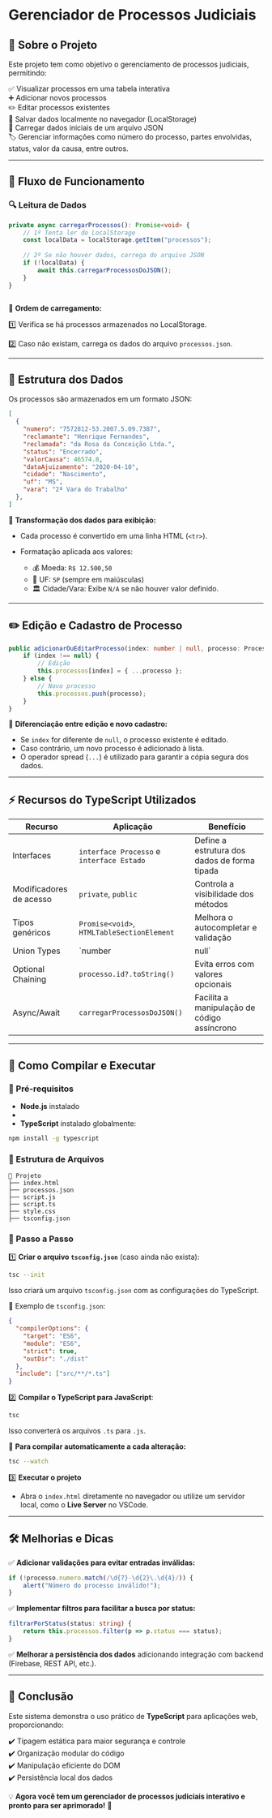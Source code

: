 # Gerenciador de Processos Judiciais


## 📌 Sobre o Projeto

Este projeto tem como objetivo o gerenciamento de processos judiciais, permitindo:


✅ Visualizar processos em uma tabela interativa  
➕ Adicionar novos processos  
✏️ Editar processos existentes  
💾 Salvar dados localmente no navegador (LocalStorage)  
📂 Carregar dados iniciais de um arquivo JSON  
🏷️ Gerenciar informações como número do processo, partes envolvidas, status, valor da causa, entre outros.

---


## 🔄 Fluxo de Funcionamento

### 🔍 Leitura de Dados


```typescript
private async carregarProcessos(): Promise<void> {
    // 1º Tenta ler do LocalStorage
    const localData = localStorage.getItem("processos");
    
    // 2º Se não houver dados, carrega do arquivo JSON
    if (!localData) {
        await this.carregarProcessosDoJSON();
    }
}



```


📌 **Ordem de carregamento:**

1️⃣ Verifica se há processos armazenados no LocalStorage.  

2️⃣ Caso não existam, carrega os dados do arquivo `processos.json`.  

---


## 📁 Estrutura dos Dados

Os processos são armazenados em um formato JSON:

```json
[
  {
    "numero": "7572812-53.2007.5.09.7387",
    "reclamante": "Henrique Fernandes",
    "reclamada": "da Rosa da Conceição Ltda.",
    "status": "Encerrado",
    "valorCausa": 46574.8,
    "dataAjuizamento": "2020-04-10",
    "cidade": "Nascimento",
    "uf": "MS",
    "vara": "2ª Vara do Trabalho"
  },
]
```

🔹 **Transformação dos dados para exibição:**

- Cada processo é convertido em uma linha HTML (`<tr>`).
  
- Formatação aplicada aos valores:
  - 💰 Moeda: `R$ 12.500,50`
  - 📍 UF: `SP` (sempre em maiúsculas)
  - 🏛️ Cidade/Vara: Exibe `N/A` se não houver valor definido.

---



## ✏️ Edição e Cadastro de Processo


```typescript
public adicionarOuEditarProcesso(index: number | null, processo: Processo) {
    if (index !== null) {
        // Edição
        this.processos[index] = { ...processo };
    } else {
        // Novo processo
        this.processos.push(processo);
    }
}
```

📌 **Diferenciação entre edição e novo cadastro:**  

- Se `index` for diferente de `null`, o processo existente é editado.  
- Caso contrário, um novo processo é adicionado à lista.  
- O operador spread (`...`) é utilizado para garantir a cópia segura dos dados.

---



## ⚡ Recursos do TypeScript Utilizados





| Recurso                  | Aplicação                              | Benefício |
|--------------------------|----------------------------------------|-----------|
| Interfaces               | `interface Processo` e `interface Estado` | Define a estrutura dos dados de forma tipada |
| Modificadores de acesso  | `private`, `public`                    | Controla a visibilidade dos métodos |
| Tipos genéricos          | `Promise<void>`, `HTMLTableSectionElement` | Melhora o autocompletar e validação |
| Union Types              | `number | null`                         | Permite múltiplos tipos para um valor |
| Optional Chaining        | `processo.id?.toString()`               | Evita erros com valores opcionais |
| Async/Await              | `carregarProcessosDoJSON()`             | Facilita a manipulação de código assíncrono |


---

## 🚀 Como Compilar e Executar

### 📌 Pré-requisitos

- **Node.js** instalado
- 
- **TypeScript** instalado globalmente:

```sh
npm install -g typescript
```

### 📂 Estrutura de Arquivos

```
📂 Projeto
├── index.html
├── processos.json
├── script.js
├── script.ts
├── style.css
├── tsconfig.json
```

### 🔧 Passo a Passo

1️⃣ **Criar o arquivo `tsconfig.json`** (caso ainda não exista):
```sh
tsc --init
```
Isso criará um arquivo `tsconfig.json` com as configurações do TypeScript.

📌 Exemplo de `tsconfig.json`:

```json
{
  "compilerOptions": {
    "target": "ES6",
    "module": "ES6",
    "strict": true,
    "outDir": "./dist"
  },
  "include": ["src/**/*.ts"]
}
```

2️⃣ **Compilar o TypeScript para JavaScript**:

```sh
tsc
```
Isso converterá os arquivos `.ts` para `.js`.

🔄 **Para compilar automaticamente a cada alteração:**

```sh
tsc --watch
```

3️⃣ **Executar o projeto**

- Abra o `index.html` diretamente no navegador ou utilize um servidor local, como o **Live Server** no VSCode.

---

## 🛠️ Melhorias e Dicas

✅ **Adicionar validações para evitar entradas inválidas:**

```typescript
if (!processo.numero.match(/\d{7}-\d{2}\.\d{4}/)) {
    alert("Número do processo inválido!");
}
```

✅ **Implementar filtros para facilitar a busca por status:**
```typescript
filtrarPorStatus(status: string) {
    return this.processos.filter(p => p.status === status);
}
```

✅ **Melhorar a persistência dos dados** adicionando integração com backend (Firebase, REST API, etc.).

---

## 🎯 Conclusão

Este sistema demonstra o uso prático de **TypeScript** para aplicações web, proporcionando:

✔️ Tipagem estática para maior segurança e controle  
✔️ Organização modular do código  
✔️ Manipulação eficiente do DOM  
✔️ Persistência local dos dados  

💡 **Agora você tem um gerenciador de processos judiciais interativo e pronto para ser aprimorado!** 🚀
